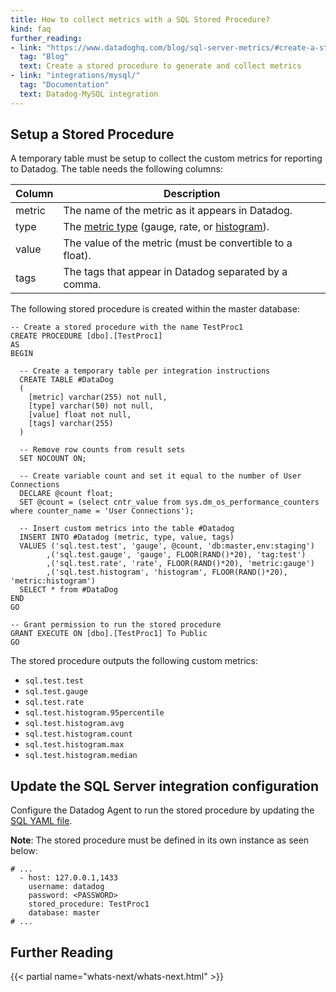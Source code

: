 ```yaml
---
title: How to collect metrics with a SQL Stored Procedure?
kind: faq
further_reading:
- link: "https://www.datadoghq.com/blog/sql-server-metrics/#create-a-stored-procedure-to-generate-and-collect-metrics"
  tag: "Blog"
  text: Create a stored procedure to generate and collect metrics
- link: "integrations/mysql/"
  tag: "Documentation"
  text: Datadog-MySQL integration
---
```


## Setup a Stored Procedure

A temporary table must be setup to collect the custom metrics for reporting to Datadog. The table needs the following columns:

| Column | Description                                                                                                                 |
| -----  | ----                                                                                                                        |
| metric | The name of the metric as it appears in Datadog.                                                                            |
| type   | The [metric type][1] (gauge, rate, or [histogram][2]). |
| value  | The value of the metric (must be convertible to a float).                                                                   |
| tags   | The tags that appear in Datadog separated by a comma.                                                                  |

The following stored procedure is created within the master database:

```
-- Create a stored procedure with the name TestProc1
CREATE PROCEDURE [dbo].[TestProc1]
AS
BEGIN

  -- Create a temporary table per integration instructions
  CREATE TABLE #DataDog
  (
    [metric] varchar(255) not null,
    [type] varchar(50) not null,
    [value] float not null,
    [tags] varchar(255)
  )

  -- Remove row counts from result sets
  SET NOCOUNT ON;

  -- Create variable count and set it equal to the number of User Connections
  DECLARE @count float;
  SET @count = (select cntr_value from sys.dm_os_performance_counters where counter_name = 'User Connections');

  -- Insert custom metrics into the table #Datadog
  INSERT INTO #Datadog (metric, type, value, tags)
  VALUES ('sql.test.test', 'gauge', @count, 'db:master,env:staging')
        ,('sql.test.gauge', 'gauge', FLOOR(RAND()*20), 'tag:test')
        ,('sql.test.rate', 'rate', FLOOR(RAND()*20), 'metric:gauge')
        ,('sql.test.histogram', 'histogram', FLOOR(RAND()*20), 'metric:histogram')
  SELECT * from #DataDog
END
GO

-- Grant permission to run the stored procedure
GRANT EXECUTE ON [dbo].[TestProc1] To Public
GO
```

The stored procedure outputs the following custom metrics:

- `sql.test.test`
- `sql.test.gauge`
- `sql.test.rate`
- `sql.test.histogram.95percentile`
- `sql.test.histogram.avg`
- `sql.test.histogram.count`
- `sql.test.histogram.max`
- `sql.test.histogram.median`

## Update the SQL Server integration configuration

Configure the Datadog Agent to run the stored procedure by updating the [SQL YAML file][3].

**Note**: The stored procedure must be defined in its own instance as seen below:

```
# ...
  - host: 127.0.0.1,1433
    username: datadog
    password: <PASSWORD>
    stored_procedure: TestProc1
    database: master
# ...
```

## Further Reading

{{< partial name="whats-next/whats-next.html" >}}

[1]: /developers/metrics/#metric-types
[2]: /developers/metrics/histograms
[3]: https://github.com/DataDog/integrations-core/blob/master/sqlserver/datadog_checks/sqlserver/data/conf.yaml.example
